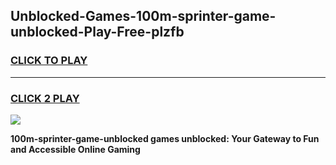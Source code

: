 
## Unblocked-Games-100m-sprinter-game-unblocked-Play-Free-plzfb
<h3>
<a href="https://premium76.site?title=100m-sprinter-game-unblocked&ref=22A">CLICK TO PLAY</a></h3>
<hr>

<h3>
<a href="https://premium76.site?title=100m-sprinter-game-unblocked&ref=22A">CLICK 2 PLAY</a>
  
</h3>

<a href="https://premium76.site?title=100m-sprinter-game-unblocked&ref=22A"><img src="https://clearcache.store/games.png"></a>


**100m-sprinter-game-unblocked games unblocked: Your Gateway to Fun and Accessible Online Gaming**
